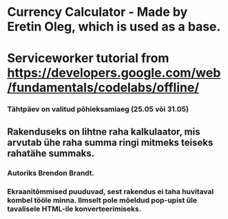 # Currency Calculator - Made by Eretin Oleg, which is used as a base.
# Serviceworker tutorial from https://developers.google.com/web/fundamentals/codelabs/offline/

### Tähtpäev on valitud põhieksamiaeg (25.05 või 31.05)

## Rakenduseks on lihtne raha kalkulaator, mis arvutab ühe raha summa ringi mitmeks teiseks rahatähe summaks.

### Autoriks Brendon Brandt.

### Ekraanitõmmised puuduvad, sest rakendus ei taha huvitaval kombel tööle minna. Ilmselt pole mõeldud pop-upist üle tavalisele HTML-ile konverteerimiseks.